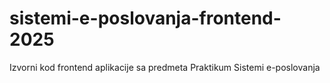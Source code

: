 # sistemi-e-poslovanja-frontend-2025
Izvorni kod frontend aplikacije sa predmeta Praktikum Sistemi e-poslovanja

